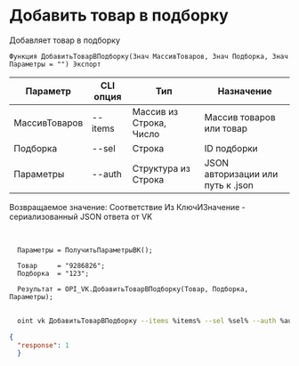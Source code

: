 ﻿---
sidebar_position: 5
---

# Добавить товар в подборку
 Добавляет товар в подборку



`Функция ДобавитьТоварВПодборку(Знач МассивТоваров, Знач Подборка, Знач Параметры = "") Экспорт`

  | Параметр | CLI опция | Тип | Назначение |
  |-|-|-|-|
  | МассивТоваров | --items | Массив из Строка, Число | Массив товаров или товар |
  | Подборка | --sel | Строка | ID подборки |
  | Параметры | --auth | Структура из Строка | JSON авторизации или путь к .json |

  
  Возвращаемое значение:   Соответствие Из КлючИЗначение - сериализованный JSON ответа от VK

<br/>




```bsl title="Пример кода"
  Параметры = ПолучитьПараметрыВК();
  
  Товар     = "9286826";
  Подборка  = "123";
  
  Результат = OPI_VK.ДобавитьТоварВПодборку(Товар, Подборка, Параметры);
```
	


```sh title="Пример команды CLI"
    
  oint vk ДобавитьТоварВПодборку --items %items% --sel %sel% --auth %auth%

```

```json title="Результат"
{
  "response": 1
  }
```
